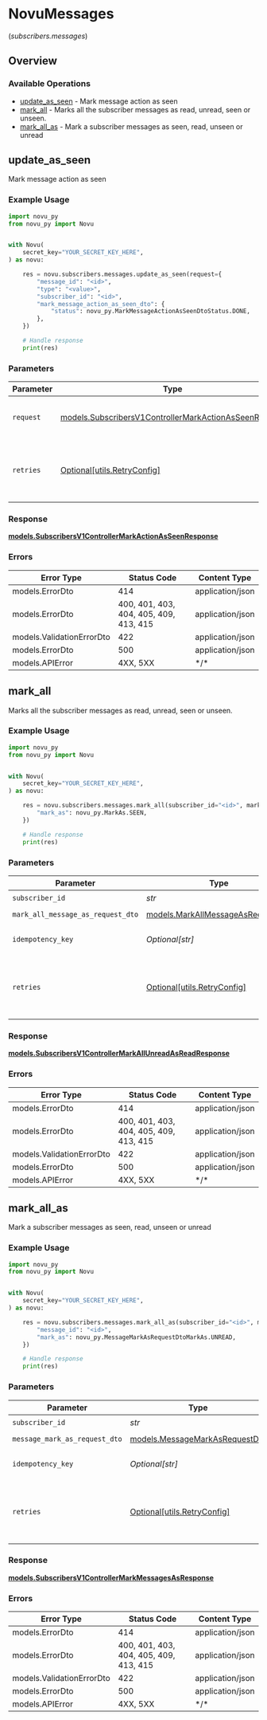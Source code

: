 # NovuMessages
(*subscribers.messages*)

## Overview

### Available Operations

* [update_as_seen](#update_as_seen) - Mark message action as seen
* [mark_all](#mark_all) - Marks all the subscriber messages as read, unread, seen or unseen.
* [mark_all_as](#mark_all_as) - Mark a subscriber messages as seen, read, unseen or unread

## update_as_seen

Mark message action as seen

### Example Usage

```python
import novu_py
from novu_py import Novu


with Novu(
    secret_key="YOUR_SECRET_KEY_HERE",
) as novu:

    res = novu.subscribers.messages.update_as_seen(request={
        "message_id": "<id>",
        "type": "<value>",
        "subscriber_id": "<id>",
        "mark_message_action_as_seen_dto": {
            "status": novu_py.MarkMessageActionAsSeenDtoStatus.DONE,
        },
    })

    # Handle response
    print(res)

```

### Parameters

| Parameter                                                                                                               | Type                                                                                                                    | Required                                                                                                                | Description                                                                                                             |
| ----------------------------------------------------------------------------------------------------------------------- | ----------------------------------------------------------------------------------------------------------------------- | ----------------------------------------------------------------------------------------------------------------------- | ----------------------------------------------------------------------------------------------------------------------- |
| `request`                                                                                                               | [models.SubscribersV1ControllerMarkActionAsSeenRequest](../../models/subscribersv1controllermarkactionasseenrequest.md) | :heavy_check_mark:                                                                                                      | The request object to use for the request.                                                                              |
| `retries`                                                                                                               | [Optional[utils.RetryConfig]](../../models/utils/retryconfig.md)                                                        | :heavy_minus_sign:                                                                                                      | Configuration to override the default retry behavior of the client.                                                     |

### Response

**[models.SubscribersV1ControllerMarkActionAsSeenResponse](../../models/subscribersv1controllermarkactionasseenresponse.md)**

### Errors

| Error Type                             | Status Code                            | Content Type                           |
| -------------------------------------- | -------------------------------------- | -------------------------------------- |
| models.ErrorDto                        | 414                                    | application/json                       |
| models.ErrorDto                        | 400, 401, 403, 404, 405, 409, 413, 415 | application/json                       |
| models.ValidationErrorDto              | 422                                    | application/json                       |
| models.ErrorDto                        | 500                                    | application/json                       |
| models.APIError                        | 4XX, 5XX                               | \*/\*                                  |

## mark_all

Marks all the subscriber messages as read, unread, seen or unseen.

### Example Usage

```python
import novu_py
from novu_py import Novu


with Novu(
    secret_key="YOUR_SECRET_KEY_HERE",
) as novu:

    res = novu.subscribers.messages.mark_all(subscriber_id="<id>", mark_all_message_as_request_dto={
        "mark_as": novu_py.MarkAs.SEEN,
    })

    # Handle response
    print(res)

```

### Parameters

| Parameter                                                                       | Type                                                                            | Required                                                                        | Description                                                                     |
| ------------------------------------------------------------------------------- | ------------------------------------------------------------------------------- | ------------------------------------------------------------------------------- | ------------------------------------------------------------------------------- |
| `subscriber_id`                                                                 | *str*                                                                           | :heavy_check_mark:                                                              | N/A                                                                             |
| `mark_all_message_as_request_dto`                                               | [models.MarkAllMessageAsRequestDto](../../models/markallmessageasrequestdto.md) | :heavy_check_mark:                                                              | N/A                                                                             |
| `idempotency_key`                                                               | *Optional[str]*                                                                 | :heavy_minus_sign:                                                              | A header for idempotency purposes                                               |
| `retries`                                                                       | [Optional[utils.RetryConfig]](../../models/utils/retryconfig.md)                | :heavy_minus_sign:                                                              | Configuration to override the default retry behavior of the client.             |

### Response

**[models.SubscribersV1ControllerMarkAllUnreadAsReadResponse](../../models/subscribersv1controllermarkallunreadasreadresponse.md)**

### Errors

| Error Type                             | Status Code                            | Content Type                           |
| -------------------------------------- | -------------------------------------- | -------------------------------------- |
| models.ErrorDto                        | 414                                    | application/json                       |
| models.ErrorDto                        | 400, 401, 403, 404, 405, 409, 413, 415 | application/json                       |
| models.ValidationErrorDto              | 422                                    | application/json                       |
| models.ErrorDto                        | 500                                    | application/json                       |
| models.APIError                        | 4XX, 5XX                               | \*/\*                                  |

## mark_all_as

Mark a subscriber messages as seen, read, unseen or unread

### Example Usage

```python
import novu_py
from novu_py import Novu


with Novu(
    secret_key="YOUR_SECRET_KEY_HERE",
) as novu:

    res = novu.subscribers.messages.mark_all_as(subscriber_id="<id>", message_mark_as_request_dto={
        "message_id": "<id>",
        "mark_as": novu_py.MessageMarkAsRequestDtoMarkAs.UNREAD,
    })

    # Handle response
    print(res)

```

### Parameters

| Parameter                                                                 | Type                                                                      | Required                                                                  | Description                                                               |
| ------------------------------------------------------------------------- | ------------------------------------------------------------------------- | ------------------------------------------------------------------------- | ------------------------------------------------------------------------- |
| `subscriber_id`                                                           | *str*                                                                     | :heavy_check_mark:                                                        | N/A                                                                       |
| `message_mark_as_request_dto`                                             | [models.MessageMarkAsRequestDto](../../models/messagemarkasrequestdto.md) | :heavy_check_mark:                                                        | N/A                                                                       |
| `idempotency_key`                                                         | *Optional[str]*                                                           | :heavy_minus_sign:                                                        | A header for idempotency purposes                                         |
| `retries`                                                                 | [Optional[utils.RetryConfig]](../../models/utils/retryconfig.md)          | :heavy_minus_sign:                                                        | Configuration to override the default retry behavior of the client.       |

### Response

**[models.SubscribersV1ControllerMarkMessagesAsResponse](../../models/subscribersv1controllermarkmessagesasresponse.md)**

### Errors

| Error Type                             | Status Code                            | Content Type                           |
| -------------------------------------- | -------------------------------------- | -------------------------------------- |
| models.ErrorDto                        | 414                                    | application/json                       |
| models.ErrorDto                        | 400, 401, 403, 404, 405, 409, 413, 415 | application/json                       |
| models.ValidationErrorDto              | 422                                    | application/json                       |
| models.ErrorDto                        | 500                                    | application/json                       |
| models.APIError                        | 4XX, 5XX                               | \*/\*                                  |